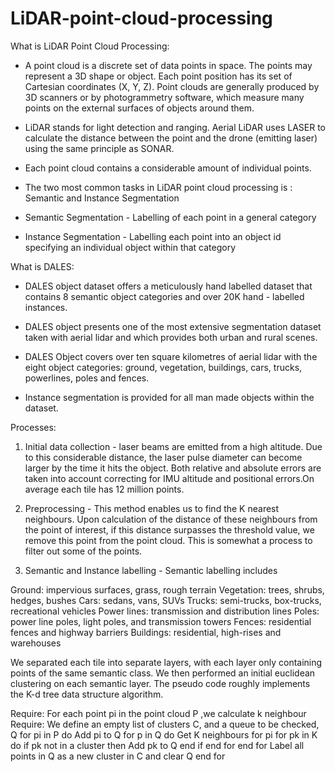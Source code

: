# LiDAR-point-cloud-processing

What is LiDAR Point Cloud Processing:

- A point cloud is a discrete set of data points in space. The points may represent a 3D shape or object. Each point position has its set of Cartesian coordinates (X, Y, Z). Point clouds are generally produced by 3D scanners or by photogrammetry software, which measure many points on the external surfaces of objects around them.

- LiDAR stands for light detection and ranging. Aerial LiDAR uses LASER to calculate the distance between the point and the drone (emitting laser) using the same principle as SONAR.

- Each point cloud contains a considerable amount of individual points.

- The two most common tasks in LiDAR point cloud processing is : Semantic and Instance Segmentation

- Semantic Segmentation - Labelling of each point in a general category

- Instance Segmentation - Labelling each point into an object id specifying an individual object within that category

What is DALES:

- DALES object dataset offers a meticulously hand labelled dataset that contains 8 semantic object categories and over 20K hand - labelled instances.

- DALES object presents one of the most extensive segmentation dataset taken with aerial lidar and which provides both urban and rural scenes.

- DALES Object covers over ten square kilometres of aerial lidar with the eight object categories: ground, vegetation, buildings, cars, trucks, powerlines, poles and fences.
- Instance segmentation is provided for all man made objects within the dataset.

Processes:

1) Initial data collection - laser beams are emitted from a high altitude. Due to this considerable distance, the laser pulse diameter can become larger by the time it hits the object. Both relative and absolute errors are taken into account correcting for IMU altitude and positional errors.On average each tile has 12 million points.

2) Preprocessing - This method enables us to find the K nearest neighbours. Upon calculation of the distance of these neighbours from the point of interest, if this distance surpasses the threshold value, we remove this point from the point cloud. This is somewhat a process to filter out some of the points.

3) Semantic and Instance labelling - 
Semantic labelling includes 

Ground: impervious surfaces, grass, rough terrain
Vegetation: trees, shrubs, hedges, bushes
Cars: sedans, vans, SUVs
Trucks: semi-trucks, box-trucks, recreational vehicles
Power lines: transmission and distribution lines
Poles: power line poles, light poles, and transmission towers
Fences: residential fences and highway barriers
Buildings: residential, high-rises and warehouses

We separated each tile into separate layers, with each layer only containing points of the same semantic class. We then performed an initial euclidean clustering on each semantic layer. The pseudo code roughly implements the K-d tree data structure algorithm.


Require:
For each point pi  in the point cloud P ,we calculate k  neighbour
Require: We define an empty list of clusters C, and a queue to be checked, Q
for pi in P do
      Add pi  to Q
      for p  in Q  do
          Get K neighbours for pi
          for pk in K do
              if  pk  not in a cluster then
                  Add pk  to Q
              end if
          end for
      end for
      Label all points in Q as a new cluster in C and clear Q
end for





